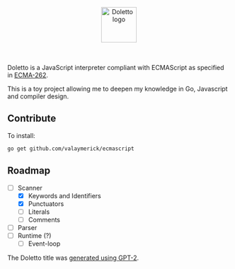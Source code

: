 <p align="center" style="margin-bottom: 48px;">
    <img width="80px" src="https://user-images.githubusercontent.com/18191750/87425115-615ab400-c5dd-11ea-81fa-5e726ddb04fe.png" alt="Doletto logo"/>
</p>

Doletto is a JavaScript interpreter compliant with ECMAScript as specified in [ECMA-262](https://tc39.es/ecma262/).

This is a toy project allowing me to deepen my knowledge in Go, Javascript and compiler design.

## Contribute

To install:

```bash
go get github.com/valaymerick/ecmascript
```

## Roadmap

- [ ] Scanner
  - [x] Keywords and Identifiers
  - [x] Punctuators
  - [ ] Literals
  - [ ] Comments
- [ ] Parser
- [ ] Runtime (?)
  - [ ] Event-loop

The Doletto title was [generated using GPT-2](https://github.com/turtlesoupy/this-word-does-not-exist).
